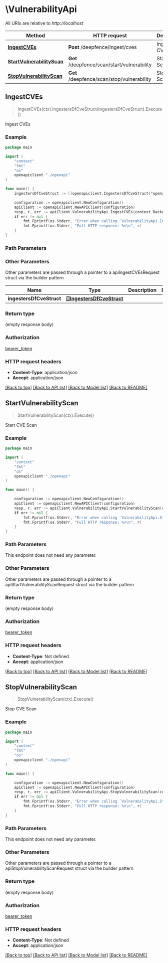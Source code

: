 # \VulnerabilityApi

All URIs are relative to *http://localhost*

Method | HTTP request | Description
------------- | ------------- | -------------
[**IngestCVEs**](VulnerabilityApi.md#IngestCVEs) | **Post** /deepfence/ingest/cves | Ingest CVEs
[**StartVulnerabilityScan**](VulnerabilityApi.md#StartVulnerabilityScan) | **Get** /deepfence/scan/start/vulnerability | Start CVE Scan
[**StopVulnerabilityScan**](VulnerabilityApi.md#StopVulnerabilityScan) | **Get** /deepfence/scan/stop/vulnerability | Stop CVE Scan



## IngestCVEs

> IngestCVEs(ctx).IngestersDfCveStruct(ingestersDfCveStruct).Execute()

Ingest CVEs



### Example

```go
package main

import (
    "context"
    "fmt"
    "os"
    openapiclient "./openapi"
)

func main() {
    ingestersDfCveStruct := []openapiclient.IngestersDfCveStruct{*openapiclient.NewIngestersDfCveStruct()} // []IngestersDfCveStruct |  (optional)

    configuration := openapiclient.NewConfiguration()
    apiClient := openapiclient.NewAPIClient(configuration)
    resp, r, err := apiClient.VulnerabilityApi.IngestCVEs(context.Background()).IngestersDfCveStruct(ingestersDfCveStruct).Execute()
    if err != nil {
        fmt.Fprintf(os.Stderr, "Error when calling `VulnerabilityApi.IngestCVEs``: %v\n", err)
        fmt.Fprintf(os.Stderr, "Full HTTP response: %v\n", r)
    }
}
```

### Path Parameters



### Other Parameters

Other parameters are passed through a pointer to a apiIngestCVEsRequest struct via the builder pattern


Name | Type | Description  | Notes
------------- | ------------- | ------------- | -------------
 **ingestersDfCveStruct** | [**[]IngestersDfCveStruct**](IngestersDfCveStruct.md) |  | 

### Return type

 (empty response body)

### Authorization

[bearer_token](../README.md#bearer_token)

### HTTP request headers

- **Content-Type**: application/json
- **Accept**: application/json

[[Back to top]](#) [[Back to API list]](../README.md#documentation-for-api-endpoints)
[[Back to Model list]](../README.md#documentation-for-models)
[[Back to README]](../README.md)


## StartVulnerabilityScan

> StartVulnerabilityScan(ctx).Execute()

Start CVE Scan



### Example

```go
package main

import (
    "context"
    "fmt"
    "os"
    openapiclient "./openapi"
)

func main() {

    configuration := openapiclient.NewConfiguration()
    apiClient := openapiclient.NewAPIClient(configuration)
    resp, r, err := apiClient.VulnerabilityApi.StartVulnerabilityScan(context.Background()).Execute()
    if err != nil {
        fmt.Fprintf(os.Stderr, "Error when calling `VulnerabilityApi.StartVulnerabilityScan``: %v\n", err)
        fmt.Fprintf(os.Stderr, "Full HTTP response: %v\n", r)
    }
}
```

### Path Parameters

This endpoint does not need any parameter.

### Other Parameters

Other parameters are passed through a pointer to a apiStartVulnerabilityScanRequest struct via the builder pattern


### Return type

 (empty response body)

### Authorization

[bearer_token](../README.md#bearer_token)

### HTTP request headers

- **Content-Type**: Not defined
- **Accept**: application/json

[[Back to top]](#) [[Back to API list]](../README.md#documentation-for-api-endpoints)
[[Back to Model list]](../README.md#documentation-for-models)
[[Back to README]](../README.md)


## StopVulnerabilityScan

> StopVulnerabilityScan(ctx).Execute()

Stop CVE Scan



### Example

```go
package main

import (
    "context"
    "fmt"
    "os"
    openapiclient "./openapi"
)

func main() {

    configuration := openapiclient.NewConfiguration()
    apiClient := openapiclient.NewAPIClient(configuration)
    resp, r, err := apiClient.VulnerabilityApi.StopVulnerabilityScan(context.Background()).Execute()
    if err != nil {
        fmt.Fprintf(os.Stderr, "Error when calling `VulnerabilityApi.StopVulnerabilityScan``: %v\n", err)
        fmt.Fprintf(os.Stderr, "Full HTTP response: %v\n", r)
    }
}
```

### Path Parameters

This endpoint does not need any parameter.

### Other Parameters

Other parameters are passed through a pointer to a apiStopVulnerabilityScanRequest struct via the builder pattern


### Return type

 (empty response body)

### Authorization

[bearer_token](../README.md#bearer_token)

### HTTP request headers

- **Content-Type**: Not defined
- **Accept**: application/json

[[Back to top]](#) [[Back to API list]](../README.md#documentation-for-api-endpoints)
[[Back to Model list]](../README.md#documentation-for-models)
[[Back to README]](../README.md)

